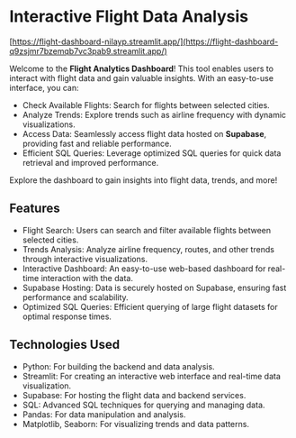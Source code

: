 

# Interactive Flight Data Analysis
[https://flight-dashboard-nilayp.streamlit.app/](https://flight-dashboard-q9zsjmr7bzemqb7vc3pab9.streamlit.app/)

Welcome to the **Flight Analytics Dashboard**! This tool enables users to interact with flight data and gain valuable insights. With an easy-to-use interface, you can:

- Check Available Flights: Search for flights between selected cities.
- Analyze Trends: Explore trends such as airline frequency with dynamic visualizations.
- Access Data: Seamlessly access flight data hosted on **Supabase**, providing fast and reliable performance.
- Efficient SQL Queries: Leverage optimized SQL queries for quick data retrieval and improved performance.

Explore the dashboard to gain insights into flight data, trends, and more!

## Features

- Flight Search: Users can search and filter available flights between selected cities.
- Trends Analysis: Analyze airline frequency, routes, and other trends through interactive visualizations.
- Interactive Dashboard: An easy-to-use web-based dashboard for real-time interaction with the data.
- Supabase Hosting: Data is securely hosted on Supabase, ensuring fast performance and scalability.
- Optimized SQL Queries: Efficient querying of large flight datasets for optimal response times.

## Technologies Used

- Python: For building the backend and data analysis.
- Streamlit: For creating an interactive web interface and real-time data visualization.
- Supabase: For hosting the flight data and backend services.
- SQL: Advanced SQL techniques for querying and managing data.
- Pandas: For data manipulation and analysis.
- Matplotlib, Seaborn: For visualizing trends and data patterns.


